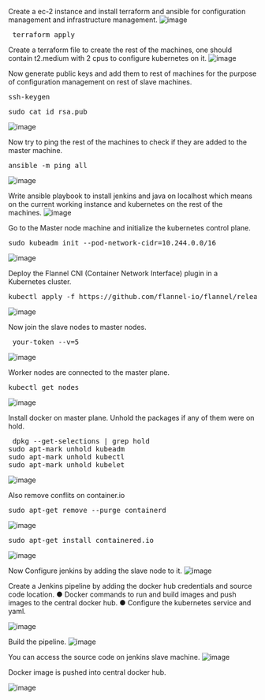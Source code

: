 Create a ec-2 instance and install terraform and ansible for configuration management and infrastructure management.
![image](https://github.com/user-attachments/assets/2a7b5357-49e7-49df-ab55-520b998db450)

<pre> terraform apply </pre>
Create a terraform file to create the rest of the machines, one should contain t2.medium with 2 cpus to configure kubernetes on it.
![image](https://github.com/user-attachments/assets/e8580fe0-499a-45c8-8131-fda0e41780de)

Now generate public keys and add them to rest of machines for the purpose of configuration management on rest of slave machines.
<pre>ssh-keygen</pre>
<pre>sudo cat id_rsa.pub</pre>
![image](https://github.com/user-attachments/assets/7992e4a7-cdf9-4a99-b654-ad620dfd495d)

Now try to ping the rest of the machines to check if they are added to the master machine.
<pre>ansible -m ping all</pre>
![image](https://github.com/user-attachments/assets/da31f9f4-ce0f-4a4c-ae03-927a5830df68)

Write ansible playbook to install jenkins and java on localhost which means on the current working instance and kubernetes on the rest of the machines.
![image](https://github.com/user-attachments/assets/df3bb745-3c3a-41f1-8311-18c7d2f61fb0)

Go to the Master node machine and initialize the kubernetes control plane.
<pre>sudo kubeadm init --pod-network-cidr=10.244.0.0/16</pre>
![image](https://github.com/user-attachments/assets/2030bc98-b218-4efa-a1dd-64ae3072c161)

Deploy the Flannel CNI (Container Network Interface) plugin in a Kubernetes cluster.
<pre>kubectl apply -f https://github.com/flannel-io/flannel/releases/latest/download/kube-flannel.yml</pre>
![image](https://github.com/user-attachments/assets/d61aabfa-e833-4707-bed2-663d615faded)

Now join the slave nodes to master nodes.
<pre> your-token --v=5
</pre>
![image](https://github.com/user-attachments/assets/560e71f2-19ba-4871-8e9f-18b6492d30bb)

Worker nodes are connected to the master plane.
<pre>kubectl get nodes</pre>
![image](https://github.com/user-attachments/assets/13f1b427-6351-4c54-a7e8-c4e2226d3a08)

Install docker on master plane.
Unhold the packages if any of them were on hold.
<pre> dpkg --get-selections | grep hold
sudo apt-mark unhold kubeadm
sudo apt-mark unhold kubectl
sudo apt-mark unhold kubelet 
</pre>
![image](https://github.com/user-attachments/assets/a63068da-2ad6-485d-8f02-75de4d425a9a)

Also remove conflits on container.io
<pre>sudo apt-get remove --purge containerd</pre>
![image](https://github.com/user-attachments/assets/65246bb9-4192-470d-888c-a0c42692d439)

<pre>sudo apt-get install containered.io</pre>
![image](https://github.com/user-attachments/assets/1b65fecb-0a52-4f8f-a329-a237abe43977)

Now Configure jenkins by adding the slave node to it.
![image](https://github.com/user-attachments/assets/78a28261-e117-46c8-874e-6bbb03c34e01)

Create a Jenkins pipeline by adding the docker hub credentials and
source code location.
● Docker commands to run and build images and push images to the
central docker hub.
● Configure the kubernetes service and yaml.

![image](https://github.com/user-attachments/assets/59cd0e02-1b2d-467f-b129-124c2e7e7915)

Build the pipeline.
![image](https://github.com/user-attachments/assets/878927b7-a473-46fe-8f2c-ffc3eb66b89a)


You can access the source code on jenkins slave machine.
![image](https://github.com/user-attachments/assets/275ff85e-39d0-4ea3-8170-32bcebcf43e0)

Docker image is pushed into central docker hub.

![image](https://github.com/user-attachments/assets/d412e0b1-abfb-4f18-919d-0f3dc959fe9f)
